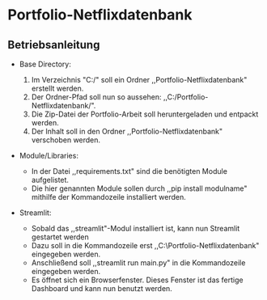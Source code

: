 # Portfolio-Netflixdatenbank

## Betriebsanleitung

- Base Directory:
  1. Im Verzeichnis "C:/" soll ein Ordner ,,Portfolio-Netflixdatenbank" erstellt werden.
  2. Der Ordner-Pfad soll nun so aussehen: ,,C:/Portfolio-Netflixdatenbank/".
  3. Die Zip-Datei der Portfolio-Arbeit soll heruntergeladen und entpackt werden.
  4. Der Inhalt soll in den Ordner ,,Portfolio-Netflixdatenbank" verschoben werden.

- Module/Libraries:
  - In der Datei ,,requirements.txt" sind die benötigten Module aufgelistet.
  - Die hier genannten Module sollen durch ,,pip install modulname" mithilfe der Kommandozeile installiert werden.

- Streamlit:
  - Sobald das ,,streamlit"-Modul installiert ist, kann nun Streamlit gestartet werden
  - Dazu soll in die Kommandozeile erst ,,C:\Portfolio-Netflixdatenbank" eingegeben werden.
  - Anschließend soll ,,streamlit run main.py" in die Kommandozeile eingegeben werden.
  - Es öffnet sich ein Browserfenster. Dieses Fenster ist das fertige Dashboard und kann nun benutzt werden.
